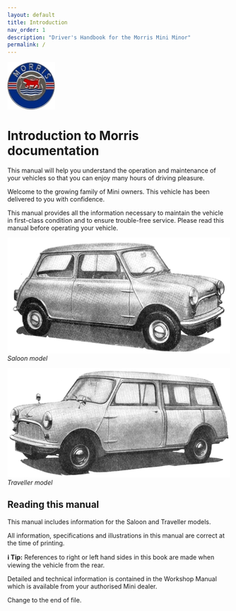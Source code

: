 ```yaml
---
layout: default
title: Introduction
nav_order: 1
description: "Driver's Handbook for the Morris Mini Minor"
permalink: /
---
```


![Morris Badge](/assets/images/Morris_badge.png)

# Introduction to Morris documentation

This manual will help you understand the operation and maintenance of your vehicles so that you can enjoy many hours of driving pleasure.

Welcome to the growing family of Mini owners. This vehicle has been delivered to you with confidence.

This manual provides all the information necessary to maintain the vehicle in first-class condition and to ensure trouble-free service.
Please read this manual before operating your vehicle.

![Saloon model](/assets/images/Saloon.png)  
*Saloon model*

![Traveller model](/assets/images/Traveller.png)  
*Traveller model*

## Reading this manual

This manual includes information for the Saloon and Traveller models.

All information, specifications and illustrations in this manual are correct at the time of printing.

**ℹ️ Tip:** References to right or left hand sides in this book are made when viewing the vehicle from the rear.

Detailed and technical information is contained in the Workshop Manual which is available from your authorised
Mini dealer.

Change to the end of file.
